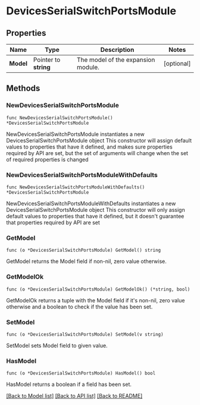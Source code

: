 # DevicesSerialSwitchPortsModule

## Properties

Name | Type | Description | Notes
------------ | ------------- | ------------- | -------------
**Model** | Pointer to **string** | The model of the expansion module. | [optional] 

## Methods

### NewDevicesSerialSwitchPortsModule

`func NewDevicesSerialSwitchPortsModule() *DevicesSerialSwitchPortsModule`

NewDevicesSerialSwitchPortsModule instantiates a new DevicesSerialSwitchPortsModule object
This constructor will assign default values to properties that have it defined,
and makes sure properties required by API are set, but the set of arguments
will change when the set of required properties is changed

### NewDevicesSerialSwitchPortsModuleWithDefaults

`func NewDevicesSerialSwitchPortsModuleWithDefaults() *DevicesSerialSwitchPortsModule`

NewDevicesSerialSwitchPortsModuleWithDefaults instantiates a new DevicesSerialSwitchPortsModule object
This constructor will only assign default values to properties that have it defined,
but it doesn't guarantee that properties required by API are set

### GetModel

`func (o *DevicesSerialSwitchPortsModule) GetModel() string`

GetModel returns the Model field if non-nil, zero value otherwise.

### GetModelOk

`func (o *DevicesSerialSwitchPortsModule) GetModelOk() (*string, bool)`

GetModelOk returns a tuple with the Model field if it's non-nil, zero value otherwise
and a boolean to check if the value has been set.

### SetModel

`func (o *DevicesSerialSwitchPortsModule) SetModel(v string)`

SetModel sets Model field to given value.

### HasModel

`func (o *DevicesSerialSwitchPortsModule) HasModel() bool`

HasModel returns a boolean if a field has been set.


[[Back to Model list]](../README.md#documentation-for-models) [[Back to API list]](../README.md#documentation-for-api-endpoints) [[Back to README]](../README.md)


